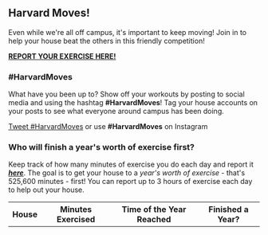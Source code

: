 ## Harvard Moves!

Even while we're all off campus, it's important to keep moving! Join in to help your house beat the others in this friendly competition!

[__REPORT YOUR EXERCISE HERE!__](https://docs.google.com/forms/d/e/1FAIpQLSf_WW86OAEi-CNlfTUqqjbQ8lSSZCu-tD7o0bJI6Kwesmz6LQ/viewform)

### #HarvardMoves

What have you been up to? Show off your workouts by posting to social media and using the hashtag __#HarvardMoves__! Tag your house accounts on your posts to see what everyone around campus has been doing.

<a href="https://twitter.com/intent/tweet?button_hashtag=HarvardMoves&ref_src=twsrc%5Etfw" class="twitter-hashtag-button" data-show-count="false">Tweet #HarvardMoves</a><script async src="https://platform.twitter.com/widgets.js" charset="utf-8"></script> or use __#HarvardMoves__ on Instagram

### Who will finish a year's worth of exercise first?

Keep track of how many minutes of exercise you do each day and report it [___here___](https://docs.google.com/forms/d/e/1FAIpQLSf_WW86OAEi-CNlfTUqqjbQ8lSSZCu-tD7o0bJI6Kwesmz6LQ/viewform). The goal is to get your house to a *year's worth of exercise* - that's 525,600 minutes - first! You can report up to 3 hours of exercise each day to help out your house.

<table><tr><th>House</th><th>Minutes Exercised</th><th>Time of the Year Reached</th><th>Finished a Year?</th></tr></table>


<script type="text/javascript" src="https://code.jquery.com/jquery-1.12.0.min.js"></script>
<script>

var spreadsheet_id = "1kLioSypBWlQJtU_Z4LP8-7J7da6ElbB4dWGgT9EFU64",
    url = "https://spreadsheets.google.com/feeds/list/" +
          spreadsheet_id +
          "/default/public/values?alt=json";

var houses = [
    'Adams',
    'Cabot',
    'Currier',
    'Dudley',
    'Dunster',
    'Eliot',
    'Kirkland',
    'Leverett',
    'Lowell',
    'Mather',
    'Pforzheimer',
    'Quincy',
    'Winthrop'
]

var house_info = {};
for (h_i = 0; h_i < houses.length; h_i++) {
    house_info[houses[h_i]] = {
        'total_count': 0,
        'time_reached': null,
        'records': [],
    }
}

var min_in_year = 525600;

// grab content from reporting spreadsheet and aggregate
$.get({
  url: url,
  success: function(response) {
    var data = response.feed.entry;
    var len = 0;
    if (data) {
        len = data.length
    }
    var i = 0;
    var media_links = [];

    var current_day = null;
    var reported_emails = [];

    for (i = 0; i < len; i++) {
        timestamp_content = data[i].gsx$timestamp.$t.split(" ");
        day = timestamp_content[0];
        timestamp = data[i].gsx$timestamp.$t;
        email = data[i].gsx$emailaddress.$t;
        house = data[i].gsx$house.$t;
        minutes = parseInt(data[i].gsx$howmanyminutesdidyouexercisetoday.$t);

        if (day != current_day) {
            if (current_day == null) {
                for (h_i = 0; h_i < houses.length; h_i++) {
                    house_info[houses[h_i]]['records'].push({
                        timestamp: "4/5/2020 00:00:00",
                        email: "none@none.com",
                        house: house,
                        minutes: 0
                    })
                }
            }

            current_day = day;
            reported_emails = [];
        }

        if (!reported_emails.includes(email)) {
            house_info[house]['total_count'] += minutes;
            if (house_info[house]['total_count'] >= min_in_year) {
                house_info[house]['time_reached'] = timestamp;
            }
            house_info[house]['records'].push({
                timestamp:timestamp,
                email: email,
                house: house,
                minutes: minutes
            })
        }

        media_link = data[i].gsx$addalinktoatwitterinstagrampostofyourselfifyouhaveone.$t;
        if (media_link != "") {
            media_links.push(media_link);
        }
    }

    var sorted_houses = [];
    for (var house in house_info) {
        sorted_houses.push([house, house_info[house]['time_reached'], house_info[house]['total_count']]);
    }

    sorted_houses.sort(function(a, b) {
        if (a[1] != null && b[1] != null) {
            return a[1] - b[1]; // first date finished
        } else if (a[1] != null) {
            return -1; // a finished, b not
        } else if (b[1] != null) {
            return 1; // b finished, a not
        } else {
            return b[2] - a[2]; // neither finished - which has more minutes?
        }
    })

    var table_obj = $('table');
    const monthNames = ["January", "February", "March", "April", "May", "June",
      "July", "August", "September", "October", "November", "December"
    ];

    for (h_i = 0; h_i < houses.length; h_i++) {
        new_row = "<tr><td>" + sorted_houses[h_i][0] + "</td><td>" + sorted_houses[h_i][2] + "</td>"
        var reached_day = new Date(2020, 0, 1);
        reached_day.setMinutes(house_info[sorted_houses[h_i][0]]["total_count"]);
        new_row += "<td>" + monthNames[reached_day.getMonth()] + " " + reached_day.getDate() + " " + ('0' + reached_day.getHours()).slice(-2) + ":" + ('0' + reached_day.getMinutes()).slice(-2) + "</td>"
        time_reached = house_info[sorted_houses[h_i][0]]["time_reached"]
        if (time_reached != null) {
            new_row += "<td>Finished on " + monthNames[time_reached.getMonth()] + " " + time_reached.getDate() + ", " + time_reached.getYear() + "</td></tr>";
        } else {
            new_row += "<td>Keep going!</td></tr>"
        }
        table_obj.append(new_row)
    }
  }
});


</script>

